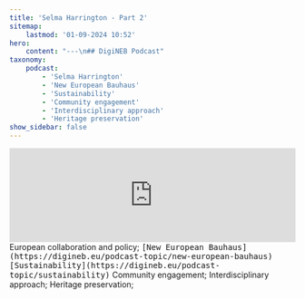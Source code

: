 ```yaml
---
title: 'Selma Harrington - Part 2'
sitemap:
    lastmod: '01-09-2024 10:52'
hero:
    content: "---\n## DigiNEB Podcast"
taxonomy:
    podcast:
        - 'Selma Harrington'
        - 'New European Bauhaus'
        - 'Sustainability'
        - 'Community engagement'
        - 'Interdisciplinary approach'
        - 'Heritage preservation'
show_sidebar: false
---
```


<iframe width="100%" height="166" scrolling="no" frameborder="no" allow="autoplay" src="https://w.soundcloud.com/player/?url=https%3A//api.soundcloud.com/tracks/1908140915&color=%234b4815&auto_play=false&hide_related=false&show_comments=true&show_user=true&show_reposts=false&show_teaser=false"></iframe>
European collaboration and policy;
<kbd>[New European Bauhaus](https://digineb.eu/podcast-topic/new-european-bauhaus)</kbd>
<kbd>[Sustainability](https://digineb.eu/podcast-topic/sustainability)</kbd>
Community engagement;
Interdisciplinary approach;
Heritage preservation;